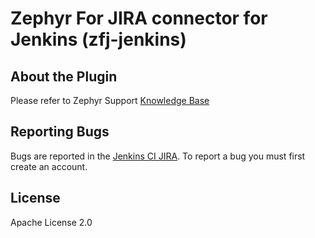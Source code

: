 <!--
#
# Licensed to the Apache Software Foundation (ASF) under one
# or more contributor license agreements.  See the NOTICE file
# distributed with this work for additional information
# regarding copyright ownership.  The ASF licenses this file
# to you under the Apache License, Version 2.0 (the
# "License"); you may not use this file except in compliance
# with the License.  You may obtain a copy of the License at
#
# http://www.apache.org/licenses/LICENSE-2.0
#
# Unless required by applicable law or agreed to in writing,
# software distributed under the License is distributed on an
# "AS IS" BASIS, WITHOUT WARRANTIES OR CONDITIONS OF ANY
#  KIND, either express or implied.  See the License for the
# specific language governing permissions and limitations
# under the License.
#
-->

# Zephyr For JIRA connector for Jenkins (zfj-jenkins)

## About the Plugin

Please refer to Zephyr Support [Knowledge Base](https://zephyrdocs.atlassian.net/wiki/display/DEVELOPER/Zephyr+for+JIRA+Test+Management+Plugin+for+Jenkins)

## Reporting Bugs

Bugs are reported in the [Jenkins CI JIRA](https://issues.jenkins-ci.org/issues/?jql=project%20%3D%20JENKINS%20AND%20component%20%3D%20zephyr-for-jira-test-management-plugin).
To report a bug you must first create an account.

## License

Apache License 2.0
